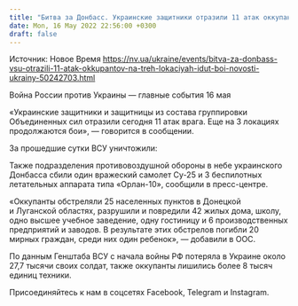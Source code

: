 ```yaml
---
title: "Битва за Донбасс. Украинские защитники отразили 11 атак оккупантов, на трех локациях идут бои — штаб ООС"
date: Mon, 16 May 2022 22:56:00 +0300
draft: false
---
```

Источник: Новое Время https://nv.ua/ukraine/events/bitva-za-donbass-vsu-otrazili-11-atak-okkupantov-na-treh-lokaciyah-idut-boi-novosti-ukrainy-50242703.html


Война России против Украины — главные события 16 мая

«Украинские защитники и защитницы из состава группировки Объединенных сил отразили сегодня 11 атак врага. Еще на 3 локациях продолжаются бои», — говорится в сообщении.

За прошедшие сутки ВСУ уничтожили:

Также подразделения противовоздушной обороны в небе украинского Донбасса сбили один вражеский самолет Су-25 и 3 беспилотных летательных аппарата типа «Орлан-10», сообщили в пресс-центре.

«Оккупанты обстреляли 25 населенных пунктов в Донецкой и Луганской областях, разрушили и повредили 42 жилых дома, школу, одно высшее учебное заведение, одну гостиницу и 6 производственных предприятий и заводов. В результате этих обстрелов погибли 20 мирных граждан, среди них один ребенок», — добавили в ООС.

По данным Генштаба ВСУ с начала войны РФ потеряла в Украине около 27,7 тысячи своих солдат, также оккупанты лишились более 8 тысяч единиц техники.

Присоединяйтесь к нам в соцсетях Facebook, Telegram и Instagram.
